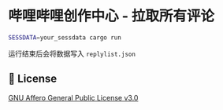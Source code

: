 # 哔哩哔哩创作中心 - 拉取所有评论

```bash
SESSDATA=your_sessdata cargo run
```

运行结束后会将数据写入 `replylist.json`

## 📄 License

[GNU Affero General Public License v3.0](https://choosealicense.com/licenses/agpl-3.0)
